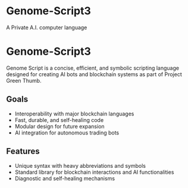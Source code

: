 # Genome-Script3
A Private A.I. computer language

# Genome-Script3

Genome Script is a concise, efficient, and symbolic scripting language designed for creating AI bots and blockchain systems as part of Project Green Thumb.

## Goals
- Interoperability with major blockchain languages
- Fast, durable, and self-healing code
- Modular design for future expansion
- AI integration for autonomous trading bots

## Features
- Unique syntax with heavy abbreviations and symbols
- Standard library for blockchain interactions and AI functionalities
- Diagnostic and self-healing mechanisms
